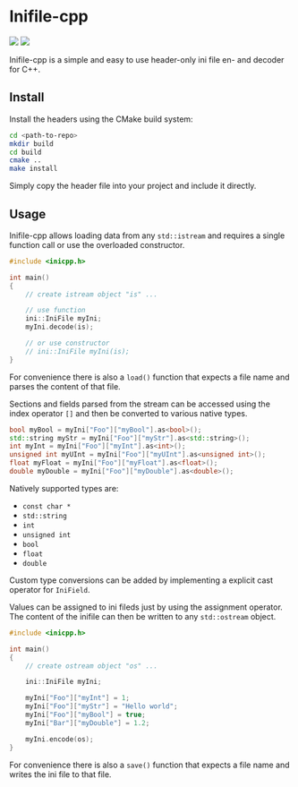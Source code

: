 # Inifile-cpp
![](https://travis-ci.org/Rookfighter/inifile-cpp.svg?branch=master)
![](https://ci.appveyor.com/api/projects/status/xog92hd7x7t7ea2k?svg=true)

Inifile-cpp is a simple and easy to use header-only ini file en- and decoder for C++.

## Install

Install the headers using the CMake build system:

```sh
cd <path-to-repo>
mkdir build
cd build
cmake ..
make install
```

Simply copy the header file into your project and include it directly.

## Usage

Inifile-cpp allows loading data from any ```std::istream``` and requires a
single function call or use the overloaded constructor.

```cpp
#include <inicpp.h>

int main()
{
	// create istream object "is" ...

	// use function
	ini::IniFile myIni;
	myIni.decode(is);

	// or use constructor
	// ini::IniFile myIni(is);
}
```


For convenience there is also a ```load()``` function that expects a file name
and parses the content of that file.

Sections and fields parsed from the stream can be accessed using the index
operator ```[]``` and then be converted to various native types.

```cpp
bool myBool = myIni["Foo"]["myBool"].as<bool>();
std::string myStr = myIni["Foo"]["myStr"].as<std::string>();
int myInt = myIni["Foo"]["myInt"].as<int>();
unsigned int myUInt = myIni["Foo"]["myUInt"].as<unsigned int>();
float myFloat = myIni["Foo"]["myFloat"].as<float>();
double myDouble = myIni["Foo"]["myDouble"].as<double>();
```

Natively supported types are:

* ```const char *```
* ```std::string```
* ```int```
* ```unsigned int```
* ```bool```
* ```float```
* ```double```

Custom type conversions can be added by implementing a explicit cast operator
for ```IniField```.

Values can be assigned to ini fileds just by using the assignment operator.
The content of the inifile can then be written to any ```std::ostream``` object.

```cpp
#include <inicpp.h>

int main()
{
	// create ostream object "os" ...

	ini::IniFile myIni;

	myIni["Foo"]["myInt"] = 1;
	myIni["Foo"]["myStr"] = "Hello world";
	myIni["Foo"]["myBool"] = true;
	myIni["Bar"]["myDouble"] = 1.2;

	myIni.encode(os);
}
```

For convenience there is also a ```save()``` function that expects a file name
and writes the ini file to that file.

